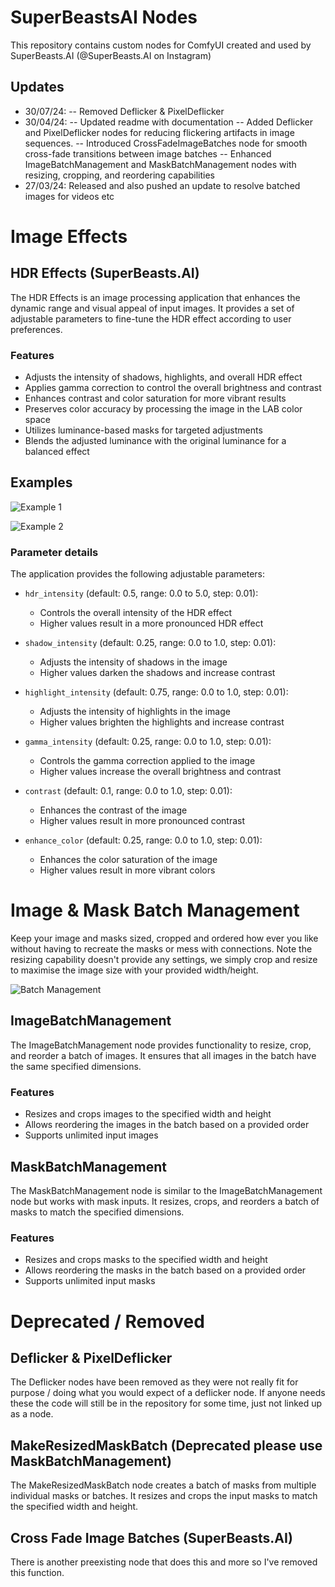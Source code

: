 # SuperBeastsAI Nodes

This repository contains custom nodes for ComfyUI created and used by SuperBeasts.AI (@SuperBeasts.AI on Instagram)

## Updates
- 30/07/24:
-- Removed Deflicker & PixelDeflicker
- 30/04/24: 
-- Updated readme with documentation
-- Added Deflicker and PixelDeflicker nodes for reducing flickering artifacts in image sequences. 
-- Introduced CrossFadeImageBatches node for smooth cross-fade transitions between image batches
-- Enhanced ImageBatchManagement and MaskBatchManagement nodes with resizing, cropping, and reordering capabilities
- 27/03/24: Released and also pushed an update to resolve batched images for videos etc

# Image Effects

## HDR Effects (SuperBeasts.AI)

The HDR Effects is an image processing application that enhances the dynamic range and visual appeal of input images. It provides a set of adjustable parameters to fine-tune the HDR effect according to user preferences.

### Features

- Adjusts the intensity of shadows, highlights, and overall HDR effect
- Applies gamma correction to control the overall brightness and contrast
- Enhances contrast and color saturation for more vibrant results
- Preserves color accuracy by processing the image in the LAB color space
- Utilizes luminance-based masks for targeted adjustments
- Blends the adjusted luminance with the original luminance for a balanced effect

## Examples

![Example 1](examples/ex1.png)


![Example 2](examples/ex2.png)


### Parameter details

The application provides the following adjustable parameters:

- `hdr_intensity` (default: 0.5, range: 0.0 to 5.0, step: 0.01):
  - Controls the overall intensity of the HDR effect
  - Higher values result in a more pronounced HDR effect

- `shadow_intensity` (default: 0.25, range: 0.0 to 1.0, step: 0.01):
  - Adjusts the intensity of shadows in the image
  - Higher values darken the shadows and increase contrast

- `highlight_intensity` (default: 0.75, range: 0.0 to 1.0, step: 0.01):
  - Adjusts the intensity of highlights in the image
  - Higher values brighten the highlights and increase contrast

- `gamma_intensity` (default: 0.25, range: 0.0 to 1.0, step: 0.01):
  - Controls the gamma correction applied to the image
  - Higher values increase the overall brightness and contrast

- `contrast` (default: 0.1, range: 0.0 to 1.0, step: 0.01):
  - Enhances the contrast of the image
  - Higher values result in more pronounced contrast

- `enhance_color` (default: 0.25, range: 0.0 to 1.0, step: 0.01):
  - Enhances the color saturation of the image
  - Higher values result in more vibrant colors
 

# Image & Mask Batch Management

Keep your image and masks sized, cropped and ordered how ever you like without having to recreate the masks or mess with connections. 
Note the resizing capability doesn't provide any settings, we simply crop and resize to maximise the image size with your provided width/height. 

![Batch Management](examples/BatchManagers.jpg)


## ImageBatchManagement

The ImageBatchManagement node provides functionality to resize, crop, and reorder a batch of images. It ensures that all images in the batch have the same specified dimensions.

### Features
- Resizes and crops images to the specified width and height
- Allows reordering the images in the batch based on a provided order
- Supports unlimited input images

## MaskBatchManagement

The MaskBatchManagement node is similar to the ImageBatchManagement node but works with mask inputs. It resizes, crops, and reorders a batch of masks to match the specified dimensions.

### Features
- Resizes and crops masks to the specified width and height
- Allows reordering the masks in the batch based on a provided order
- Supports unlimited input masks


# Deprecated / Removed

## Deflicker & PixelDeflicker

The Deflicker nodes have been removed as they were not really fit for purpose / doing what you would expect of a deflicker node. 
If anyone needs these the code will still be in the repository for some time, just not linked up as a node. 

## MakeResizedMaskBatch (Deprecated please use MaskBatchManagement)
The MakeResizedMaskBatch node creates a batch of masks from multiple individual masks or batches. 
It resizes and crops the input masks to match the specified width and height.

## Cross Fade Image Batches (SuperBeasts.AI)
There is another preexisting node that does this and more so I've removed this function.


